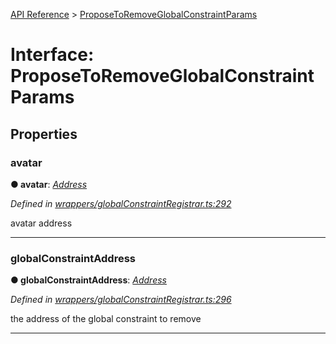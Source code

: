 [API Reference](../README.md) > [ProposeToRemoveGlobalConstraintParams](../interfaces/ProposeToRemoveGlobalConstraintParams.md)



# Interface: ProposeToRemoveGlobalConstraintParams


## Properties
<a id="avatar"></a>

###  avatar

**●  avatar**:  *[Address](../#Address)* 

*Defined in [wrappers/globalConstraintRegistrar.ts:292](https://github.com/daostack/arc.js/blob/f343aa24/lib/wrappers/globalConstraintRegistrar.ts#L292)*



avatar address




___

<a id="globalConstraintAddress"></a>

###  globalConstraintAddress

**●  globalConstraintAddress**:  *[Address](../#Address)* 

*Defined in [wrappers/globalConstraintRegistrar.ts:296](https://github.com/daostack/arc.js/blob/f343aa24/lib/wrappers/globalConstraintRegistrar.ts#L296)*



the address of the global constraint to remove




___


